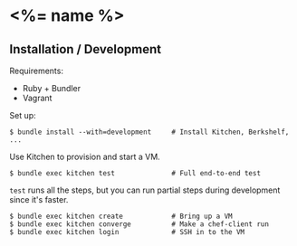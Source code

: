 <%= name %>
===========

Installation / Development
--------------------------

Requirements: 
    
* Ruby + Bundler
* Vagrant

Set up:

    $ bundle install --with=development     # Install Kitchen, Berkshelf, ...

Use Kitchen to provision and start a VM. 

    $ bundle exec kitchen test              # Full end-to-end test

`test` runs all the steps, but you can run partial steps during development since it's faster. 

    $ bundle exec kitchen create            # Bring up a VM
    $ bundle exec kitchen converge          # Make a chef-client run
    $ bundle exec kitchen login             # SSH in to the VM


